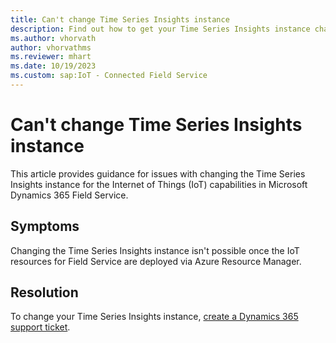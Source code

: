 ```yaml
---
title: Can't change Time Series Insights instance
description: Find out how to get your Time Series Insights instance changed for IoT capabilities in Dynamics 365 Field Service.
ms.author: vhorvath
author: vhorvathms
ms.reviewer: mhart
ms.date: 10/19/2023
ms.custom: sap:IoT - Connected Field Service
---
```

# Can't change Time Series Insights instance

This article provides guidance for issues with changing the Time Series Insights instance for the Internet of Things (IoT) capabilities in Microsoft Dynamics 365 Field Service.

## Symptoms

Changing the Time Series Insights instance isn't possible once the IoT resources for Field Service are deployed via Azure Resource Manager.

## Resolution

To change your Time Series Insights instance, [create a Dynamics 365 support ticket](https://dynamics.microsoft.com/contact-us/).
